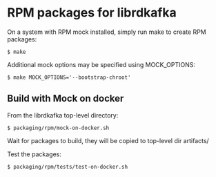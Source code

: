 # RPM packages for librdkafka

On a system with RPM mock installed, simply run make to create RPM packages:

    $ make

Additional mock options may be specified using MOCK_OPTIONS:

    $ make MOCK_OPTIONS='--bootstrap-chroot'


## Build with Mock on docker

From the librdkafka top-level directory:

    $ packaging/rpm/mock-on-docker.sh

Wait for packages to build, they will be copied to top-level dir artifacts/

Test the packages:

    $ packaging/rpm/tests/test-on-docker.sh

